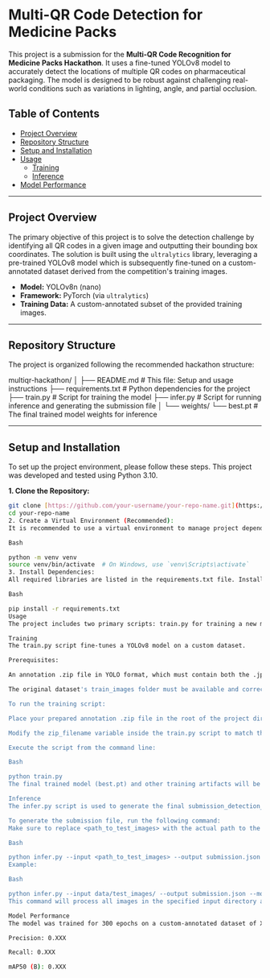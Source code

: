 # Multi-QR Code Detection for Medicine Packs

This project is a submission for the **Multi-QR Code Recognition for Medicine Packs Hackathon**. It uses a fine-tuned YOLOv8 model to accurately detect the locations of multiple QR codes on pharmaceutical packaging. The model is designed to be robust against challenging real-world conditions such as variations in lighting, angle, and partial occlusion.

## Table of Contents
- [Project Overview](#project-overview)
- [Repository Structure](#repository-structure)
- [Setup and Installation](#setup-and-installation)
- [Usage](#usage)
  - [Training](#training)
  - [Inference](#inference)
- [Model Performance](#model-performance)

---

## Project Overview

The primary objective of this project is to solve the detection challenge by identifying all QR codes in a given image and outputting their bounding box coordinates. The solution is built using the `ultralytics` library, leveraging a pre-trained YOLOv8 model which is subsequently fine-tuned on a custom-annotated dataset derived from the competition's training images.

- **Model:** YOLOv8n (nano)
- **Framework:** PyTorch (via `ultralytics`)
- **Training Data:** A custom-annotated subset of the provided training images.

---

## Repository Structure

The project is organized following the recommended hackathon structure:

multiqr-hackathon/
│
├── README.md                # This file: Setup and usage instructions
├── requirements.txt         # Python dependencies for the project
├── train.py                 # Script for training the model
├── infer.py                 # Script for running inference and generating the submission file
│
└── weights/
└── best.pt              # The final trained model weights for inference


---

## Setup and Installation

To set up the project environment, please follow these steps. This project was developed and tested using Python 3.10.

**1. Clone the Repository:**
```bash
git clone [https://github.com/your-username/your-repo-name.git](https://github.com/your-username/your-repo-name.git)
cd your-repo-name
2. Create a Virtual Environment (Recommended):
It is recommended to use a virtual environment to manage project dependencies.

Bash

python -m venv venv
source venv/bin/activate  # On Windows, use `venv\Scripts\activate`
3. Install Dependencies:
All required libraries are listed in the requirements.txt file. Install them using pip:

Bash

pip install -r requirements.txt
Usage
The project includes two primary scripts: train.py for training a new model and infer.py for generating predictions.

Training
The train.py script fine-tunes a YOLOv8 model on a custom dataset.

Prerequisites:

An annotation .zip file in YOLO format, which must contain both the .jpg image files and their corresponding .txt label files.

The original dataset's train_images folder must be available and correctly path-referenced if the annotation zip does not contain images.

To run the training script:

Place your prepared annotation .zip file in the root of the project directory.

Modify the zip_filename variable inside the train.py script to match the name of your file.

Execute the script from the command line:

Bash

python train.py
The final trained model (best.pt) and other training artifacts will be saved to a new directory.

Inference
The infer.py script is used to generate the final submission_detection_1.json file for the hackathon. It requires a folder of test images and the path to the trained model weights.

To generate the submission file, run the following command:
Make sure to replace <path_to_test_images> with the actual path to the folder containing the test images.

Bash

python infer.py --input <path_to_test_images> --output submission.json --model_weights weights/best.pt
Example:

Bash

python infer.py --input data/test_images/ --output submission.json --model_weights weights/best.pt
This command will process all images in the specified input directory and create the submission.json file in the project's root.

Model Performance
The model was trained for 300 epochs on a custom-annotated dataset of XX images (please replace XX with the number of images you labeled). The final model achieved the following performance on its validation set:

Precision: 0.XXX

Recall: 0.XXX

mAP50 (B): 0.XXX
